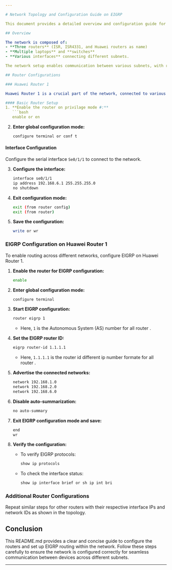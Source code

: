 ```yaml
---

# Network Topology and Configuration Guide on EIGRP

This document provides a detailed overview and configuration guide for the network topology depicted in the provided image. The network is configured using multiple routers, switches, and end devices, with routing enabled via the Enhanced Interior Gateway Routing Protocol (EIGRP).

## Overview

The network is composed of:
- **Three routers** (ISR, ISR4331, and Huawei routers as name)
- **Multiple laptops** and **switches**
- **Various interfaces** connecting different subnets.

The network setup enables communication between various subnets, with routing handled by EIGRP.

## Router Configurations

### Huawei Router 1

Huawei Router 1 is a crucial part of the network, connected to various subnets and interfaces. Below are the steps to configure this router:

#### Basic Router Setup
1. **Enable the router on privilage mode #:**
   ```bash
   enable or en
   ```

2. **Enter global configuration mode:**
   ```bash
   configure terminal or conf t
   ```

#### Interface Configuration
Configure the serial interface `Se0/1/1` to connect to the network.

3. **Configure the interface:**
   ```bash
   interface se0/1/1
   ip address 192.168.6.1 255.255.255.0
   no shutdown
   ```

4. **Exit configuration mode:**
   ```bash
   exit (from router config)
   exit (from router)
   ```

5. **Save the configuration:**
   ```bash
   write or wr
   ```

### EIGRP Configuration on Huawei Router 1

To enable routing across different networks, configure EIGRP on Huawei Router 1.

1. **Enable the router for EIGRP configuration:**
   ```bash
   enable
   ```

2. **Enter global configuration mode:**
   ```bash
   configure terminal
   ```

3. **Start EIGRP configuration:**
   ```bash
   router eigrp 1
   ```
   - Here, `1` is the Autonomous System (AS) number for all router .

4. **Set the EIGRP router ID:**
   ```bash
   eigrp router-id 1.1.1.1
   ```
   - Here, `1.1.1.1` is the router id different ip number formate for all router .

5. **Advertise the connected networks:**
   ```bash
   network 192.168.1.0
   network 192.168.2.0
   network 192.168.6.0
   ```

6. **Disable auto-summarization:**
   ```bash
   no auto-summary
   ```

7. **Exit EIGRP configuration mode and save:**
   ```bash
   end
   wr
   ```

8. **Verify the configuration:**
   - To verify EIGRP protocols:
     ```bash
     show ip protocols
     ```
   - To check the interface status:
     ```bash
     show ip interface brief or sh ip int bri
     ```

### Additional Router Configurations

Repeat similar steps for other routers  with their respective interface IPs and network IDs as shown in the topology.

## Conclusion

This README.md provides a clear and concise guide to configure the routers and set up EIGRP routing within the network. Follow these steps carefully to ensure the network is configured correctly for seamless communication between devices across different subnets.

---
```


